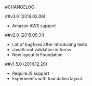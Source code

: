 #CHANGELOG

##v3.0 (2016.02.06)
- Amazon AWS support 

##v2.0 (2015.05.31)
- Lot of bugfixes after introducing tests
- JavaScript validation in forms
- New layout in Foundation

##v1.5.0 (2014.12.20)
- RequireJS support
- Experiments with foundation layout.
